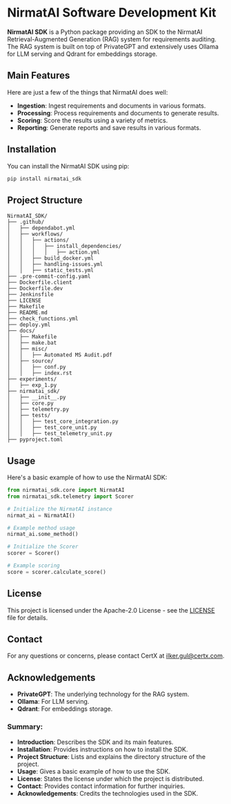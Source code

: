 # NirmatAI Software Development Kit

**NirmatAI SDK** is a Python package providing an SDK to the NirmatAI Retrieval-Augmented Generation (RAG) system for requirements auditing. The RAG system is built on top of PrivateGPT and extensively uses Ollama for LLM serving and Qdrant for embeddings storage.

## Main Features

Here are just a few of the things that NirmatAI does well:

- **Ingestion**: Ingest requirements and documents in various formats.
- **Processing**: Process requirements and documents to generate results.
- **Scoring**: Score the results using a variety of metrics.
- **Reporting**: Generate reports and save results in various formats.

## Installation

You can install the NirmatAI SDK using pip:

```bash
pip install nirmatai_sdk
```

## Project Structure

```plaintext
NirmatAI_SDK/
├── .github/
│   ├── dependabot.yml
│   ├── workflows/
│   │   ├── actions/
│   │   │   ├── install_dependencies/
│   │   │   │   ├── action.yml
│   │   ├── build_docker.yml
│   │   ├── handling-issues.yml
│   │   ├── static_tests.yml
├── .pre-commit-config.yaml
├── Dockerfile.client
├── Dockerfile.dev
├── Jenkinsfile
├── LICENSE
├── Makefile
├── README.md
├── check_functions.yml
├── deploy.yml
├── docs/
│   ├── Makefile
│   ├── make.bat
│   ├── misc/
│   │   ├── Automated MS Audit.pdf
│   ├── source/
│   │   ├── conf.py
│   │   ├── index.rst
├── experiments/
│   ├── exp_1.py
├── nirmatai_sdk/
│   ├── __init__.py
│   ├── core.py
│   ├── telemetry.py
│   ├── tests/
│   │   ├── test_core_integration.py
│   │   ├── test_core_unit.py
│   │   ├── test_telemetry_unit.py
├── pyproject.toml
```

## Usage

Here's a basic example of how to use the NirmatAI SDK:

```python
from nirmatai_sdk.core import NirmatAI
from nirmatai_sdk.telemetry import Scorer

# Initialize the NirmatAI instance
nirmat_ai = NirmatAI()

# Example method usage
nirmat_ai.some_method()

# Initialize the Scorer
scorer = Scorer()

# Example scoring
score = scorer.calculate_score()
```

## License

This project is licensed under the Apache-2.0 License - see the [LICENSE](LICENSE) file for details.

## Contact

For any questions or concerns, please contact CertX at [ilker.gul@certx.com](mailto:ilker.gul@certx.com).

## Acknowledgements

- **PrivateGPT**: The underlying technology for the RAG system.
- **Ollama**: For LLM serving.
- **Qdrant**: For embeddings storage.

### Summary:
- **Introduction**: Describes the SDK and its main features.
- **Installation**: Provides instructions on how to install the SDK.
- **Project Structure**: Lists and explains the directory structure of the project.
- **Usage**: Gives a basic example of how to use the SDK.
- **License**: States the license under which the project is distributed.
- **Contact**: Provides contact information for further inquiries.
- **Acknowledgements**: Credits the technologies used in the SDK.
